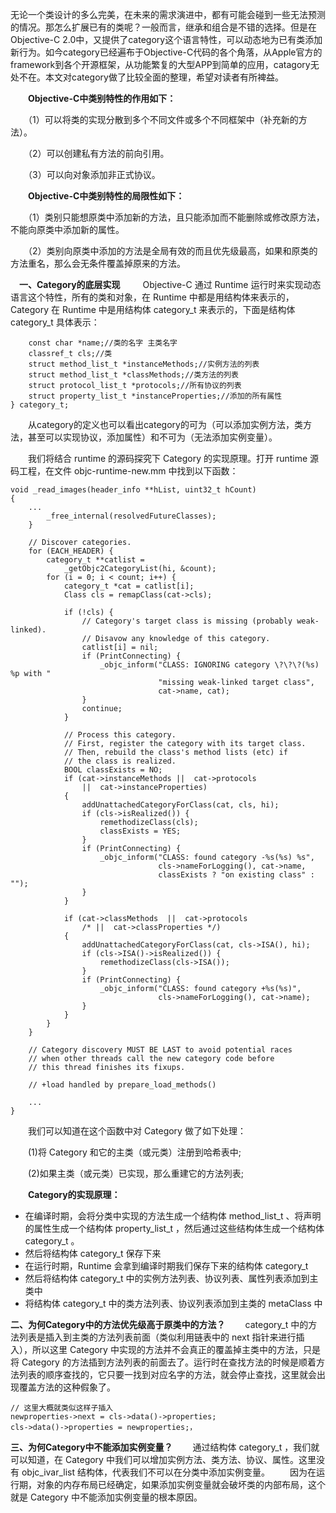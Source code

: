 无论一个类设计的多么完美，在未来的需求演进中，都有可能会碰到一些无法预测的情况。那怎么扩展已有的类呢？一般而言，继承和组合是不错的选择。但是在Objective-C 2.0中，又提供了category这个语言特性，可以动态地为已有类添加新行为。如今category已经遍布于Objective-C代码的各个角落，从Apple官方的framework到各个开源框架，从功能繁复的大型APP到简单的应用，catagory无处不在。本文对category做了比较全面的整理，希望对读者有所裨益。　　

　　**Objective-C中类别特性的作用如下：**

　　（1）可以将类的实现分散到多个不同文件或多个不同框架中（补充新的方法）。

　　（2）可以创建私有方法的前向引用。

　　（3）可以向对象添加非正式协议。

　　**Objective-C中类别特性的局限性如下：**

　　（1）类别只能想原类中添加新的方法，且只能添加而不能删除或修改原方法，不能向原类中添加新的属性。

　　（2）类别向原类中添加的方法是全局有效的而且优先级最高，如果和原类的方法重名，那么会无条件覆盖掉原来的方法。　

　**一、Category的底层实现**
　　 Objective-C 通过 Runtime 运行时来实现动态语言这个特性，所有的类和对象，在 Runtime 中都是用结构体来表示的，Category 在 Runtime 中是用结构体 category_t 来表示的，下面是结构体 category_t 具体表示：
```typedef struct category_t {
    const char *name;//类的名字 主类名字
    classref_t cls;//类
    struct method_list_t *instanceMethods;//实例方法的列表
    struct method_list_t *classMethods;//类方法的列表
    struct protocol_list_t *protocols;//所有协议的列表
    struct property_list_t *instanceProperties;//添加的所有属性
} category_t;
```
　　从category的定义也可以看出category的可为（可以添加实例方法，类方法，甚至可以实现协议，添加属性）和不可为（无法添加实例变量）。

　　我们将结合 runtime 的源码探究下 Category 的实现原理。打开 runtime 源码工程，在文件 objc-runtime-new.mm 中找到以下函数：
```
void _read_images(header_info **hList, uint32_t hCount)
{
    ...
        _free_internal(resolvedFutureClasses);
    }
 
    // Discover categories.
    for (EACH_HEADER) {
        category_t **catlist =
            _getObjc2CategoryList(hi, &count);
        for (i = 0; i < count; i++) {
            category_t *cat = catlist[i];
            Class cls = remapClass(cat->cls);
 
            if (!cls) {
                // Category's target class is missing (probably weak-linked).
                // Disavow any knowledge of this category.
                catlist[i] = nil;
                if (PrintConnecting) {
                    _objc_inform("CLASS: IGNORING category \?\?\?(%s) %p with "
                                 "missing weak-linked target class",
                                 cat->name, cat);
                }
                continue;
            }
 
            // Process this category.
            // First, register the category with its target class.
            // Then, rebuild the class's method lists (etc) if
            // the class is realized.
            BOOL classExists = NO;
            if (cat->instanceMethods ||  cat->protocols
                ||  cat->instanceProperties)
            {
                addUnattachedCategoryForClass(cat, cls, hi);
                if (cls->isRealized()) {
                    remethodizeClass(cls);
                    classExists = YES;
                }
                if (PrintConnecting) {
                    _objc_inform("CLASS: found category -%s(%s) %s",
                                 cls->nameForLogging(), cat->name,
                                 classExists ? "on existing class" : "");
                }
            }
 
            if (cat->classMethods  ||  cat->protocols
                /* ||  cat->classProperties */)
            {
                addUnattachedCategoryForClass(cat, cls->ISA(), hi);
                if (cls->ISA()->isRealized()) {
                    remethodizeClass(cls->ISA());
                }
                if (PrintConnecting) {
                    _objc_inform("CLASS: found category +%s(%s)",
                                 cls->nameForLogging(), cat->name);
                }
            }
        }
    }
 
    // Category discovery MUST BE LAST to avoid potential races
    // when other threads call the new category code before
    // this thread finishes its fixups.
 
    // +load handled by prepare_load_methods()
 
    ...
}
```
　　我们可以知道在这个函数中对 Category 做了如下处理：

　　(1)将 Category 和它的主类（或元类）注册到哈希表中;

　　(2)如果主类（或元类）已实现，那么重建它的方法列表;

　　**Category的实现原理：**

- 在编译时期，会将分类中实现的方法生成一个结构体 method_list_t 、将声明的属性生成一个结构体 property_list_t ，然后通过这些结构体生成一个结构体 category_t 。
- 然后将结构体 category_t 保存下来
- 在运行时期，Runtime 会拿到编译时期我们保存下来的结构体 category_t
- 然后将结构体 category_t 中的实例方法列表、协议列表、属性列表添加到主类中
- 将结构体 category_t 中的类方法列表、协议列表添加到主类的 metaClass 中



**二、为何Category中的方法优先级高于原类中的方法？**
　　category_t 中的方法列表是插入到主类的方法列表前面（类似利用链表中的 next 指针来进行插入），所以这里 Category 中实现的方法并不会真正的覆盖掉主类中的方法，只是将 Category 的方法插到方法列表的前面去了。运行时在查找方法的时候是顺着方法列表的顺序查找的，它只要一找到对应名字的方法，就会停止查找，这里就会出现覆盖方法的这种假象了。
```
// 这里大概就类似这样子插入
newproperties->next = cls->data()->properties;
cls->data()->properties = newproperties;，
```
**三、为何Category中不能添加实例变量？**
　　通过结构体 category_t ，我们就可以知道，在 Category 中我们可以增加实例方法、类方法、协议、属性。这里没有 objc_ivar_list 结构体，代表我们不可以在分类中添加实例变量。
　　因为在运行期，对象的内存布局已经确定，如果添加实例变量就会破坏类的内部布局，这个就是 Category 中不能添加实例变量的根本原因。

